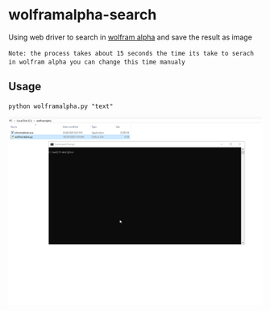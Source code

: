 # wolframalpha-search
Using web driver to search in [wolfram alpha](https://www.wolframalpha.com/) and save the result as image

`Note: the process takes about 15 seconds the time its take to serach in wolfram alpha you can change this time manualy`
## Usage

```
python wolframalpha.py "text"
```

![](wolfram.gif)
